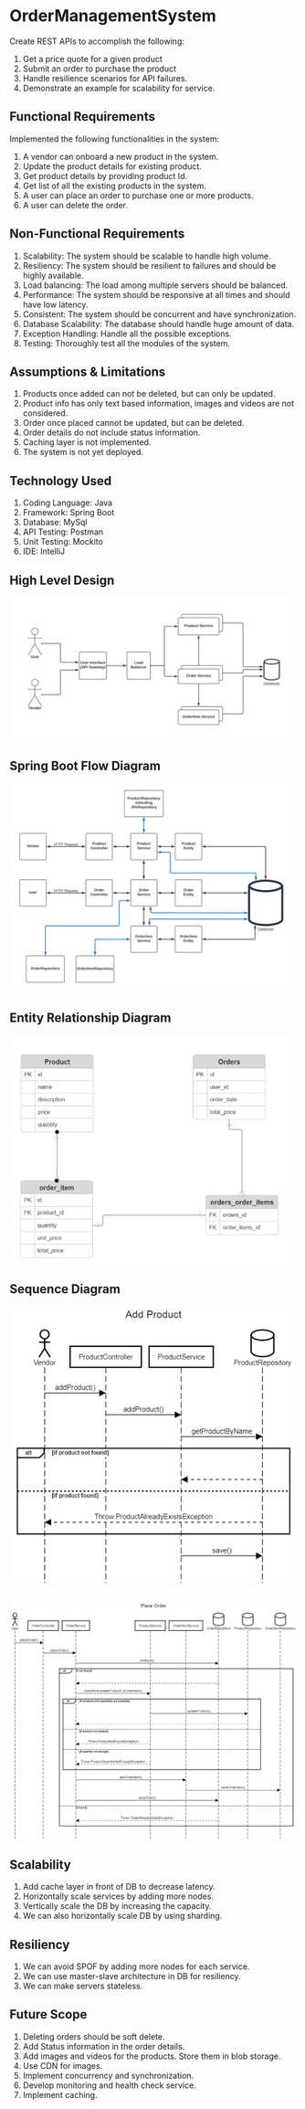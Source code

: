 # OrderManagementSystem

Create REST APIs to accomplish the following:
1. Get a price quote for a given product
2. Submit an order to purchase the product
3. Handle resilience scenarios for API failures.
4. Demonstrate an example for scalability for service.

## Functional Requirements

Implemented the following functionalities in the system:
1. A vendor can onboard a new product in the system. 
2. Update the product details for existing product. 
3. Get product details by providing product Id. 
4. Get list of all the existing products in the system. 
5. A user can place an order to purchase one or more products. 
6. A user can delete the order. 

## Non-Functional Requirements

1. Scalability: The system should be scalable to handle high volume. 
2. Resiliency: The system should be resilient to failures and should be highly available. 
3. Load balancing: The load among multiple servers should be balanced.  
4. Performance: The system should be responsive at all times and should have low latency. 
5. Consistent: The system should be concurrent and have synchronization. 
6. Database Scalability: The database should handle huge amount of data. 
7. Exception Handling: Handle all the possible exceptions. 
8. Testing: Thoroughly test all the modules of the system. 

## Assumptions & Limitations

1. Products once added can not be deleted, but can only be updated. 
2. Product info has only text based information, images and videos are not considered. 
3. Order once placed cannot be updated, but can be deleted. 
4. Order details do not include status information.  
5. Caching layer is not implemented. 
6. The system is not yet deployed.

## Technology Used

1. Coding Language: Java
2. Framework: Spring Boot
3. Database: MySql
4. API Testing: Postman
5. Unit Testing: Mockito
6. IDE: IntelliJ


## High Level Design
![alt text](https://github.com/ishikakakkar/OrderManagementSystem/blob/main/order-management-system/images/HLD%20Order%20Management%20System.jpeg)

## Spring Boot Flow Diagram
![alt text](https://github.com/ishikakakkar/OrderManagementSystem/blob/main/order-management-system/images/SpringBoot%20Diagram.jpeg)

## Entity Relationship Diagram
![alt text](https://github.com/ishikakakkar/OrderManagementSystem/blob/main/order-management-system/images/Entity%20Relationship%20Diagram.png)

## Sequence Diagram  
![To add a new product](https://github.com/ishikakakkar/OrderManagementSystem/blob/main/order-management-system/images/Add%20Product%20Sequence%20Diagram.png)

##

![To place an order](https://github.com/ishikakakkar/OrderManagementSystem/blob/main/order-management-system/images/Place%20Order%20Sequence%20Diagram.png)
## Scalability

1. Add cache layer in front of DB to decrease latency. 
2. Horizontally scale services by adding more nodes. 
3. Vertically scale the DB by increasing the capacity. 
4. We can also horizontally scale DB by using sharding.  

## Resiliency

1. We can avoid SPOF by adding more nodes for each service. 
2. We can use master-slave architecture in DB for resiliency. 
3. We can make servers stateless. 

## Future Scope

1. Deleting orders should be soft delete. 
2. Add Status information in the order details. 
3. Add images and videos for the products. Store them in blob storage. 
4. Use CDN for images.
5. Implement concurrency and synchronization. 
5. Develop monitoring and health check service. 
6. Implement caching. 


